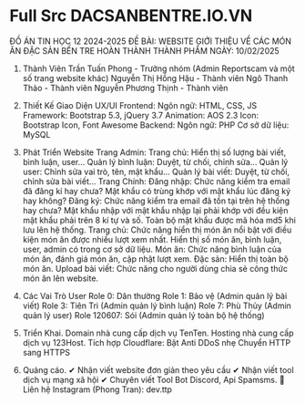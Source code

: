 # Full Src DACSANBENTRE.IO.VN
ĐỒ ÁN TIN HỌC 12 2024-2025
ĐỀ BÀI: WEBSITE GIỚI THIỆU VỀ CÁC MÓN ĂN ĐẶC SẢN BẾN TRE
HOÀN THÀNH THÀNH PHẨM NGÀY: 10/02/2025


1. Thành Viên
Trần Tuấn Phong - Trưởng nhóm (Admin Reportscam và một số trang website khác)
Nguyễn Thị Hồng Hậu - Thành viên
Ngô Thanh Thảo - Thành viên
Nguyễn Phương Thịnh - Thành viên

2. Thiết Kế Giao Diện UX/UI
Frontend:
Ngôn ngữ: HTML, CSS, JS
Framework: Bootstrap 5.3, jQuery 3.7
Animation: AOS 2.3
Icon: Bootstrap Icon, Font Awesome
Backend:
Ngôn ngữ: PHP
Cơ sở dữ liệu: MySQL

3. Phát Triển Website
Trang Admin:
Trang chủ: Hiển thị số lượng bài viết, bình luận, user...
Quản lý bình luận: Duyệt, từ chối, chỉnh sửa...
Quản lý user: Chỉnh sửa vai trò, tên, mật khẩu...
Quản lý bài viết: Duyệt, từ chối, chỉnh sửa bài viết...
Trang Chính:
Đăng nhập: Chức năng kiểm tra email đã đăng kí hay chưa? Mật khẩu có trùng khớp với mật khẩu lúc đăng ký hay không?
Đăng ký: Chức năng kiểm tra email đã tồn tại trên hệ thống hay chưa? Mật khẩu nhập với mật khẩu nhập lại phải khớp với đều kiện mật khẩu phải trên 8 kí tự và số. Toàn bộ mật khẩu được mã hóa md5 khi lưu lên hệ thống.
Trang chủ: Chức năng hiển thị món ăn nổi bật với điều kiện món ăn được nhiều lượt xem nhất. Hiển thị số món ăn, bình luận, user, admin có trong cơ sở dữ liệu.
Món ăn: Chức năng bình luận của món ăn, đánh giá món ăn, cập nhật lượt xem.
Đặc sản: Hiển thị toàn bộ món ăn.
Upload bài viết: Chức năng cho người dùng chia sẻ công thức món ăn lên website.


5. Các Vai Trò User
Role 0: Dân thường
Role 1: Bảo vệ (Admin quản lý bài viết)
Role 3: Tiên Tri (Admin quản lý bình luận)
Role 7: Phù Thủy (Admin quản lý user)
Role 120607: Sói (Admin quản lý toàn bộ hệ thống)


6. Triển Khai.
Domain nhà cung cấp dịch vụ TenTen.
Hosting nhà cung cấp dịch vụ 123Host.
Tích hợp Cloudflare:
Bật Anti DDoS nhẹ
Chuyển HTTP sang HTTPS


7. Quảng cáo.
✔ Nhận viết website đơn giản theo yêu cầu
✔ Nhận viết tool dịch vụ mạng xã hội
✔ Chuyên viết Tool Bot Discord, Api Spamsms.
📩 Liên hệ Instagram (Phong Tran): dev.ttp
